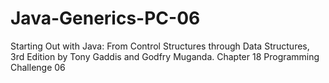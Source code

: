 # Java-Generics-PC-06
Starting Out with Java: From Control Structures through Data Structures, 3rd Edition by Tony Gaddis and Godfry Muganda.  Chapter 18 Programming Challenge 06
